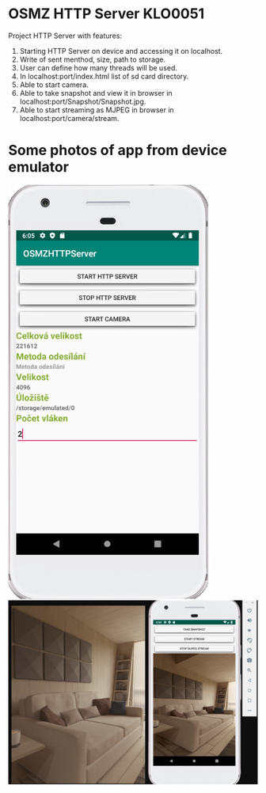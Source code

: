 # OSMZ HTTP Server KLO0051

Project HTTP Server with features:

1. Starting HTTP Server on device and accessing it on localhost.
2. Write of sent menthod, size, path to storage.
3. User can define how many threads will be used.
4. In localhost:port/index.html list of sd card directory.
5. Able to start camera.
6. Able to take snapshot and view it in browser in localhost:port/Snapshot/Snapshot.jpg.
7. Able to start streaming as MJPEG in browser in localhost:port/camera/stream.


<h1>Some photos of app from device emulator</h1>

![Menu](https://github.com/exonexk/osmzhttpserver/blob/master/Menu.PNG)
![Camera](https://github.com/exonexk/osmzhttpserver/blob/master/Snapshot.PNG)
